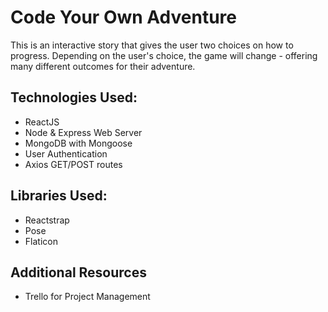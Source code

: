 # Code Your Own Adventure

This is an interactive story that gives the user two choices on how to progress.  Depending on the user's choice, the game will change - offering many different outcomes for their adventure.

## Technologies Used:

* ReactJS
* Node & Express Web Server
* MongoDB with Mongoose
* User Authentication
* Axios GET/POST routes

## Libraries Used:

* Reactstrap
* Pose
* Flaticon

## Additional Resources

* Trello for Project Management

